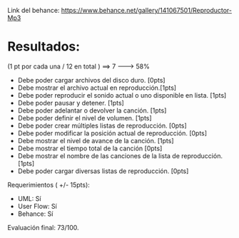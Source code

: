 Link del behance:
https://www.behance.net/gallery/141067501/Reproductor-Mp3


# Resultados:

(1 pt por cada una / 12 en total ) ==> 7 ---> 58%

- Debe poder cargar archivos del disco duro. [0pts]
- Debe mostrar el archivo actual en reproducción.[1pts]
- Debe poder reproducir el sonido actual o uno disponible en lista. [1pts]
- Debe poder pausar y detener. [1pts]
- Debe poder adelantar o devolver la canción. [1pts]
- Debe poder definir el nivel de volumen. [1pts]
- Debe poder crear múltiples listas de reproducción. [0pts]
- Debe poder modificar la posición actual de reproducción. [0pts]
- Debe mostrar el nivel de avance de la canción. [1pts]
- Debe mostrar el tiempo total de la canción [0pts]
- Debe mostrar el nombre de las canciones de la lista de reproducción. [1pts]
- Debe poder cargar diversas listas de reproducción. [0pts]

Requerimientos ( +/- 15pts):
- UML: Sí
- User Flow: Sí
- Behance: Sí

Evaluación final: 73/100.